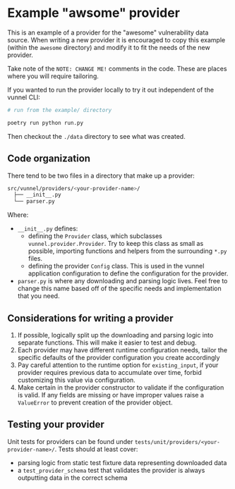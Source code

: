 # Example "awsome" provider

This is an example of a provider for the "awesome" vulnerability data source. When writing a new provider it is
encouraged to copy this example (within the `awesome` directory) and modify it to fit the needs of the new provider.

Take note of the `NOTE: CHANGE ME!` comments in the code. These are places where you will require tailoring.

If you wanted to run the provider locally to try it out independent of the vunnel CLI:

```bash
# run from the example/ directory

poetry run python run.py
```

Then checkout the `./data` directory to see what was created.


## Code organization

There tend to be two files in a directory that make up a provider:
```bash
src/vunnel/providers/<your-provider-name>/
  ├── __init__.py
  └── parser.py
```

Where:
- `__init__.py` defines:
  - defining the `Provider` class, which subclasses `vunnel.provider.Provider`. Try to keep this class as small as possible, importing functions and helpers from the surrounding `*.py` files.
  - defining the provider `Config` class. This is used in the vunnel application configuration to define the configuration for the provider.
- `parser.py` is where any downloading and parsing logic lives. Feel free to change this name based off of the specific needs and implementation that you need.


## Considerations for writing a provider

1. If possible, logically split up the downloading and parsing logic into separate functions. This will make it easier to test and debug.
2. Each provider may have different runtime configuration needs, tailor the specific defaults of the provider configuration you create accordingly
3. Pay careful attention to the runtime option for `existing_input`, if your provider requires previous data to accumulate over time, forbid customizing this value via configuration.
4. Make certain in the provider constructor to validate if the configuration is valid. If any fields are missing or have improper values raise a `ValueError` to prevent creation of the provider object.


## Testing your provider

Unit tests for providers can be found under `tests/unit/providers/<your-provider-name>/`. Tests should at least cover:
- parsing logic from static test fixture data representing downloaded data
- a `test_provider_schema` test that validates the provider is always outputting data in the correct schema
